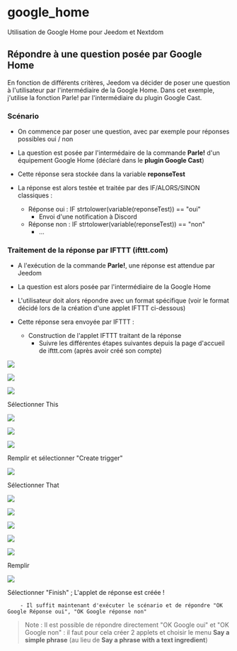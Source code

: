 # google_home

Utilisation de Google Home pour Jeedom et Nextdom

## Répondre à une question posée par Google Home

En fonction de différents critères, Jeedom va décider de poser une question à l'utilisateur par l'intermédiaire de la Google Home.
Dans cet exemple, j'utilise la fonction Parle! par l'intermédiaire du plugin Google Cast.

### Scénario

- On commence par poser une question, avec par exemple pour réponses possibles oui / non
- La question est posée par l'intermédaire de la commande **Parle!** d'un équipement Google Home (déclaré dans le **plugin Google Cast**)
- Cette réponse sera stockée dans la variable **reponseTest**

- La réponse est alors testée et traitée par des IF/ALORS/SINON classiques :
    - Réponse oui : IF strtolower(variable(reponseTest)) == "oui"
        - Envoi d'une notification à Discord
    - Réponse non : IF strtolower(variable(reponseTest)) == "non"
        - ...

### Traitement de la réponse par IFTTT (ifttt.com)

- A l'exécution de la commande **Parle!**, une réponse est attendue par Jeedom
- La question est alors posée par l'intermédiaire de la Google Home
- L'utilisateur doit alors répondre avec un format spécifique (voir le format décidé lors de la création d'une applet IFTTT ci-dessous)

- Cette réponse sera envoyée par IFTTT :
    - Construction de l'applet IFTTT traitant de la réponse
        - Suivre les différentes étapes suivantes depuis la page d'accueil de ifttt.com (après avoir créé son compte)

![](ledScroller/V4/doc/images/Explore.jpg) 

![](ledScroller/V4/doc/images/Create.jpg) 

![](ledScroller/V4/doc/images/IfThisThenThat.jpg) 

Sélectionner This

![](ledScroller/V4/doc/images/Service.jpg) 


![](ledScroller/V4/doc/images/Trigger.jpg) 

![](ledScroller/V4/doc/images/GoogleAssistant.jpg) 

Remplir et sélectionner "Create trigger"

![](ledScroller/V4/doc/images/IfThisThenThat.jpg) 

Sélectionner That

![](ledScroller/V4/doc/images/WebHook.jpg) 

![](ledScroller/V4/doc/images/Action.jpg) 

![](ledScroller/V4/doc/images/WebRequest.jpg) 

![](ledScroller/V4/doc/images/ledScroller.jpg) 

![](ledScroller/V4/doc/images/ledScroller.jpg) 

Remplir

![](ledScroller/V4/doc/images/createAction.jpg) 

Sélectionner "Finish" ; L'applet de réponse est créée !

        - Il suffit maintenant d'exécuter le scénario et de répondre "OK Google Réponse oui", "OK Google réponse non"

>Note : Il est possible de répondre directement "OK Google oui" et "OK Google non" : il faut pour cela créer 2 applets et choisir le menu **Say a simple phrase** (au lieu de **Say a phrase with a text ingredient**)
